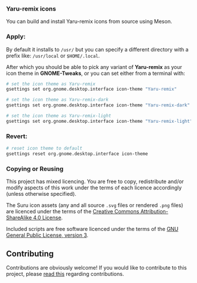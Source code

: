 ### Yaru-remix icons

You can build and install Yaru-remix icons from source using Meson.

### Apply:

By default it installs to `/usr/` but you can specify a different directory with a prefix like: `/usr/local` or `$HOME/.local`.

After which you should be able to pick any variant of **Yaru-remix** as your icon theme in **GNOME-Tweaks**, or you can set either from a terminal with:

```bash
# set the icon theme as Yaru-remix
gsettings set org.gnome.desktop.interface icon-theme "Yaru-remix"
```

```bash
# set the icon theme as Yaru-remix-dark
gsettings set org.gnome.desktop.interface icon-theme "Yaru-remix-dark"
```

```bash
# set the icon theme as Yaru-remix-light
gsettings set org.gnome.desktop.interface icon-theme "Yaru-remix-light"
```

### Revert:

```bash
# reset icon theme to default
gsettings reset org.gnome.desktop.interface icon-theme

```
### Copying or Reusing

This project has mixed licencing. You are free to copy, redistribute and/or modify aspects of this work under the terms of each licence accordingly (unless otherwise specified).

The Suru icon assets (any and all source `.svg` files or rendered `.png` files) are licenced under the terms of the [Creative Commons Attribution-ShareAlike 4.0 License](https://creativecommons.org/licenses/by-sa/4.0/).

Included scripts are free software licenced under the terms of the [GNU General Public License, version 3](https://www.gnu.org/licenses/gpl-3.0.txt).

## Contributing

Contributions are obviously welcome! If you would like to contribute to this project, please [read this](CONTRIBUTING.md) regarding contributions.

